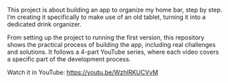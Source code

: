 This project is about building an app to organize my home bar, step by step. I’m creating it specifically to make use of an old tablet, turning it into a dedicated drink organizer.

From setting up the project to running the first version, this repository shows the practical process of building the app, including real challenges and solutions. It follows a 4-part YouTube series, where each video covers a specific part of the development process.

Watch it in YouTube:
https://youtu.be/WzhlRKUCVvM
